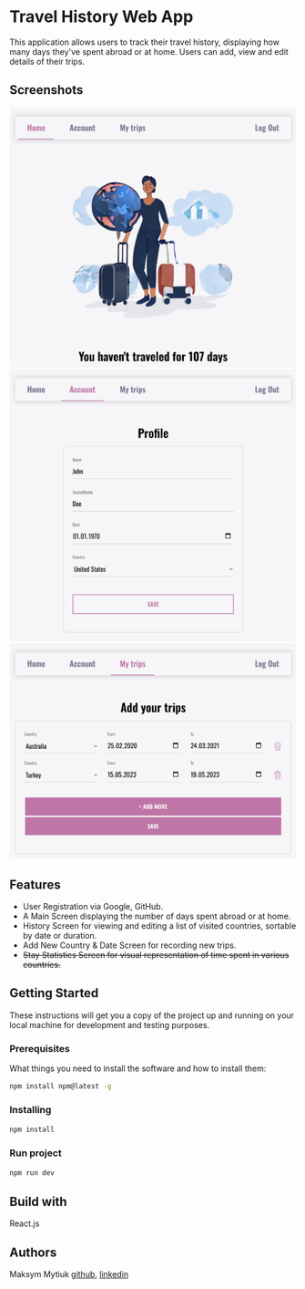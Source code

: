 # Travel History Web App

This application allows users to track their travel history, displaying how many days they've spent abroad or at home. Users can add, view and edit details of their trips.

## Screenshots

![plot](./screenshot1.jpg)
![plot](./screenshot2.jpg)
![plot](./screenshot3.jpg)

## Features

- User Registration via Google, GitHub.
- A Main Screen displaying the number of days spent abroad or at home.
- History Screen for viewing and editing a list of visited countries, sortable by date or duration.
- Add New Country & Date Screen for recording new trips.
- ~~Stay Statistics Screen for visual representation of time spent in various countries.~~

## Getting Started

These instructions will get you a copy of the project up and running on your local machine for development and testing purposes.

### Prerequisites

What things you need to install the software and how to install them:

```bash
npm install npm@latest -g
```

### Installing

```bash
npm install
```

### Run project

```bash
npm run dev
```

## Build with

React.js

## Authors

Maksym Mytiuk [github](https://github.com/Maksym-Mytiuk), [linkedin](https://www.linkedin.com/in/maksym-mytiuk/)
